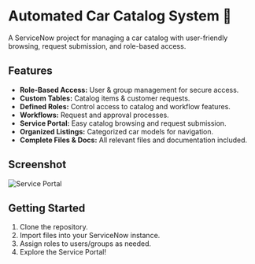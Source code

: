 # Automated Car Catalog System 🚗

A ServiceNow project for managing a car catalog with user-friendly browsing, request submission, and role-based access.

## Features

- **Role-Based Access:** User & group management for secure access.
- **Custom Tables:** Catalog items & customer requests.
- **Defined Roles:** Control access to catalog and workflow features.
- **Workflows:** Request and approval processes.
- **Service Portal:** Easy catalog browsing and request submission.
- **Organized Listings:** Categorized car models for navigation.
- **Complete Files & Docs:** All relevant files and documentation included.

## Screenshot

![Service Portal](https://github.com/user-attachments/assets/830760b7-f69b-48c9-9f89-abf598b4c308)

## Getting Started

1. Clone the repository.
2. Import files into your ServiceNow instance.
3. Assign roles to users/groups as needed.
4. Explore the Service Portal!
